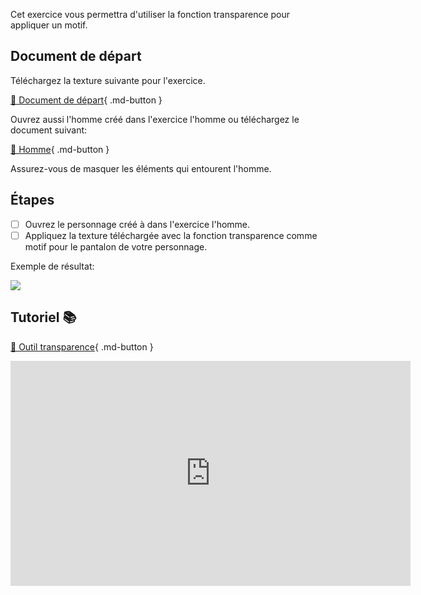 Cet exercice vous permettra d'utiliser la fonction transparence pour appliquer un motif.   

      

## Document de départ
Téléchargez la texture suivante pour l'exercice.   

[📁 Document de départ](https://cmontmorency365.sharepoint.com/:i:/s/TIM-582214-Animation2d77/EV3MGsiPeAhPsvjv1KpaAaEBNnNmHVWBhFe2e47ND-FITQ?e=ytEzX8){ .md-button }       

Ouvrez aussi l'homme créé dans l'exercice l'homme ou téléchargez le document suivant:   

[📁 Homme](https://cmontmorency365.sharepoint.com/:u:/s/TIM-582214-Animation2d77/EU6g4HsANVVDkl_lfBlQZqoBul7pI0kfARwDunCfrS9Y8g?e=3GL4HE){ .md-button }       

Assurez-vous de masquer les éléments qui entourent l'homme.   
      
## Étapes

- [ ] Ouvrez le personnage créé à dans l'exercice l'homme.
- [ ] Appliquez la texture téléchargée avec la fonction transparence comme motif pour le pantalon de votre personnage.

Exemple de résultat:     

<img src="images/transparence.jpg">

      

## Tutoriel 📚
[📁 Outil transparence](https://cmontmorency365.sharepoint.com/:v:/s/TIM-582214-Animation2d77/EXK9TJqqjEFFn0Wc9ZgFZhIBGhOdfNSoxoXmJRJtQPJJkA?e=kk95pH){ .md-button }      

<iframe src="https://cmontmorency365.sharepoint.com/sites/TIM-582214-Animation2d77/_layouts/15/embed.aspx?UniqueId=9a4cbd72-8caa-4541-9f45-9cf598056612&embed=%7B%22ust%22%3Atrue%2C%22hv%22%3A%22CopyEmbedCode%22%7D&referrer=StreamWebApp&referrerScenario=EmbedDialog.Create" width="640" height="360" frameborder="0" scrolling="no" allowfullscreen title="02_masque_transparence.mp4"></iframe>

